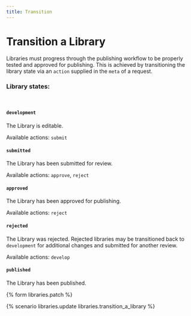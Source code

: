 ```yaml
---
title: Transition
---
```


# Transition a Library

Libraries must progress through the publishing workflow to be properly tested
and approved for publishing. This is achieved by transitioning the library state
via an `action` supplied in the `meta` of a request.

### Library states:
<br>

#### `development`

The Library is editable.

Available actions: `submit`

#### `submitted`

The Library has been submitted for review.

Available actions: `approve`, `reject`

#### `approved`

The Library has been approved for publishing.

Available actions: `reject`

#### `rejected`

The Library was rejected. Rejected libraries may be transitioned back to
`development` for additional changes and submitted for another review.

Available actions: `develop`

#### `published`

The Library has been published.


{% form libraries.patch %}

{% scenario libraries.update libraries.transition_a_library %}
